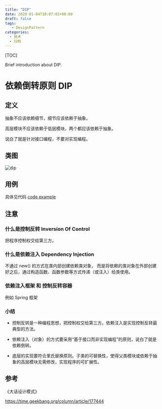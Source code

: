 ```yaml
---
title: "DIP"
date: 2020-01-04T10:07:03+08:00
draft: false
tags: 
   - DesignPattern
categories:
  - 技术
  - 归档
---
```


[TOC]

 Brief introduction about DIP.

<!--more-->

# 依赖倒转原则 DIP

## 定义

抽象不应该依赖细节，细节应该依赖于抽象。

高层模块不应该依赖于低层模块，两个都应该依赖于抽象。

说白了就是针对接口编程，不要对实现编程。

## 类图

![dip](https://gitee.com/gdhu/testtingop/raw/master/2019-12-16_032.jpg)

## 用例

具体见代码 [code example](./code/u005)

## 注意

### 什么是控制反转 Inversion Of Control

把程序控制权交给第三方。

### 什么是依赖注入 Dependency Injection

不通过 new() 的方式在类内部创建依赖类对象，
而是将依赖的类对象在外部创建好之后，通过构造函数、函数参数等方式传递（或注入）给类使用。

### 依赖注入框架 和 控制反转容器

例如 Spring 框架

### 小结

- 控制反转是一种编程思想，把控制权交给第三方。依赖注入是实现控制反转最典型的方法。

- 依赖注入（对象）的方式要采用“基于接口而非实现编程”的原则，说白了就是依赖倒转。

- 底层的实现要符合里氏替换原则。子类的可替换性，使得父类模块或依赖于抽象的高层模块无需修改，实现程序的可扩展性。

## 参考

《大话设计模式》

https://time.geekbang.org/column/article/177444